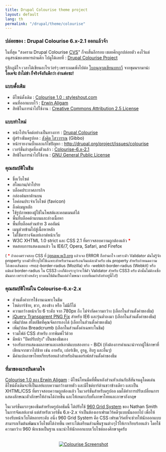 ```yaml
---
title: Drupal Colourise theme project
layout: default
lang: th
permalink: "/drupal/theme/colourise"
---
```


<h3>ปล่อยของ : Drupal Colourise 6.x-2.1 ออกแล้วจ้า</h3>

<p>ในที่สุด "สงคราม Drupal Colourise <a href="http://en.wikipedia.org/wiki/Concurrent_Versions_System">CVS</a>" ก็จบสิ้นอีกรอบ เชลยศึกถูกปล่อยตัว คงไว้แต่อนุสรณ์ของทหารผ่านศึก ไปดูได้เลยที่ : <a href="http://drupal.org/project/colourise">Drupal Colourise Project</a>
</p>

<p>รู้สึกภูมิใจ เวลาได้เขียนอะไรเว่อร์ๆ เพราะผมเพิ่งไปต่อ <a href="http://genaud.net/2005/10/poetic-license/">ใบอนุญาตเขียนบทกวี</a> จากขุมนรกมาน่ะ<br><strong>โอเคจ้ะ ถ้าไม่ขำ ก็จริงจังกันดีกว่า อ่านต่อซะ!</strong>
</p>

<h3>แบบดั้งเดิม</h3>

<ul>
  <li>ดีไซน์ดั้งเดิม : <a href="http://www.styleshout.com/templates/preview/Colourise1-0/index.html">Colourise 1.0 : styleshout.com</a></li>
  <li>คนที่ออกแบบไว้ : <a href="http://www.styleshout.com/about.php">Erwin Aligam</a></li>
  <li>สิทธิในการนำไปใช้งาน : <a rel="license" href="http://creativecommons.org/licenses/by/2.5/">Creative Commons Attribution 2.5 License</a></li>
</ul>

<h3>แบบทำใหม่</h3>

<ul>
  <li>หน้าโปรเจ็คต์อย่างเป็นทางการ : <a href="http://drupal.org/project/colourise">Drupal Colourise</a></li>
  <li>ผู้สร้างธีมดรูปอล : <a href="http://sungsit.com/">สังศิต ไสววรรณ</a> (Gibbo)</li>
  <li>หน้ารายงานบั๊กและแก้ไขปัญหา : <a href="http://drupal.org/project/issues/colourise">http://drupal.org/project/issues/colourise</a></li>
  <li>เวอร์ชั่นล่าสุดที่ลงตัวแล้ว : <a href="http://ftp.drupal.org/files/projects/colourise-6.x-2.1.tar.gz">Colourise-6.x-2.1</a></li>
  <li>สิทธิในการนำไปใช้งาน : <a rel="license" href="http://www.gnu.org/licenses/gpl-2.0.txt">GNU General Public License</a></li>
</ul>

<h3>คุณสมบัติในธีม</h3>

<ul>
  <li>ชื่อเว็บไซต์</li>
  <li>สโลแกน/คำโปรย</li>
  <li>บล็อคประกาศภารกิจ</li>
  <li>กล่องค้นหาต้านบน</li>
  <li>โอค่อนประจำเว็บไซต์ (favicon)</li>
  <li>ลิ้งค์เมนูหลัก</li>
  <li>ใช้รูปภาพของผู้ใช้ในโพสต์และคอมเมนต์ได้</li>
  <li>พื้นที่บล็อคด้านบนและล่างเนื้อหา</li>
  <li>พื้นที่บล็อคส่วนท้าย 3 คอลัมน์</li>
  <li>เมนูช่วยข้ามไปสู่เนื้อหาหลัก</li>
  <li>ไม่ใช้ตารางจัดเลย์เอาต์หน้าเว็บ</li>
  <li>W3C XHTML 1.0 strict และ CSS 2.1 ที่ตรวจสอบความถูกต้องแล้ว <strong style="color:red">*</strong></li>
  <li>ทดสอบการแสดงผลแล้ว ใน IE6/7, Opera, Safari, and Firefox</li>
</ul>

<p style="font-size:0.9em">
( <strong style="color:red">*</strong> ถ้าลองตรวจสอบ CSS ที่ <a href="http://jigsaw.w3.org/css-validator/">jigsaw.w3.org</a> แล้วเจอ ERROR ก็อย่าตกใจ เพราะตัว Validator มันไม่รู้จัก property บางตัวที่ระบุให้ใช้เฉพาะสำหรับเรนเดอร์เอนจีนแต่ละตัวครับ เช่น property สำหรับกำหนดความโค้งของเส้นขอบ -moz-border-radius (Mozilla) หรือ -webkit-border-radius (Webkit) หรือแม้แต่ border-radius ใน CSS3 เองก็ต้องระบุว่าจะใช้ตัว Validator สำหรับ CSS3 ครับ ดังนั้นไม่ต้องเชื่อมันมาก เพราะช่วงหลังๆ บางคนใช้มันเป็นแค่คำโฆษณา แบบที่ผมกำลังทำอยู่นี้ไง!)</p>

<h3>คุณสมบัติใหม่ใน Colourise-6.x-2.x</h3>

<ul>
  <li>ส่วนตั้งค่าการใช้งานเฉพาะในธีม</li>
  <li>ไซด์บาร์ซ้าย, ขวา, สองข้าง หรือ ไม่มีก็ได้</li>
  <li>ความกว้างหน้าเว็บ 6 ระดับ จาก 780px ถึง ไม่จำกัดความกว้าง (เลือกในส่วนตั้งค่าของธีม)</li>
  <li><a href="http://jquery.andreaseberhard.de/pngFix/">jQuery Transparent PNG Fix</a> สำหรับ IE6 และรุ่นต่ำลงมา (เลือกในส่วนตั้งค่าของธีม)</li>
  <li>เพิ่ม/ปลด สไตล์ชีตที่คุณจัดการเองได้ (เลือกในส่วนตั้งค่าของธีม)</li>
  <li>เพิ่ม/ปลด Breadcrumb (เลือกในส่วนตั้งค่าเฉพาะในธีม)</li>
  <li>รวมไฟล์ CSS สำหรับ การพิมพ์ไว้ด้วย</li>
  <li>มีหน้า "ปิดปรับปรุง" เป็นของธีมเอง</li>
  <li>รองรับการแสดงผลภาษาและเลย์เอาต์แบบสองทาง - BiDi (ยังต้องการคำแนะนำจากผู้ใช้ภาษาที่เขียนจากขวาไปซ้าย เช่น อาหรับ, เปอร์เชีย, อูรดู, ฮิบรู และอื่นๆ)</li>
  <li>มีคำแปลภาษาไทยเรียบร้อยแล้วสำหรับอินเตอร์เฟสส่วนตั้งค่าของธีม</li>
</ul>

<h3>ที่มาของแรงบันดาลใจ</h3>

<p>
<a href="http://www.styleshout.com/templates/preview/Colourise1-0/index.html">Colourise 1.0 ของ Erwin Aligam</a> : ดีไซน์โทนมืดที่พื้นหลังส่วนหัวเล่นกับสีสันจนดูโดดเด่น ดีไซน์ดั้งเดิมจะที่เป็นเลย์แบบความกว้างตายตัว และมีไซด์บาร์ด้านขวาข้างเดียว และเป็น XHTML/CSS ที่ตรวจสอบความถูกต้องแล้ว ในเวอร์ชั่นสำหรับดรูปอล ผมได้ทำการปรับเปลี่ยนการแสดงลักษณะตัวอักษรให้อ่านได้ง่ายขึ้น และให้เหมาะกับทั้งภาษาไทยและภาษาอังกฤษ
</p>

<p>
ในเวอร์ชั่นแรกๆของธีมสำหรับดรูปอลธีมนี้ ได้ปรับใช้ <a href="http://960.gs/">960 Grid System</a> ของ Nathan Smith ในการจัดเลย์เอาต์  แต่สำหรับเวอร์ชั่น 6.x-2.x จำเป็นต้องเอาเฟรมเวิร์คดีๆแบบนั้นออกไป เพื่อให้รองรับหน้าเว็บได้หลายระดับ อนึ่ง 960 Grid System คือ CSS เฟรมเวิร์คที่จะช่วยให้นักออกแบบสามารถเริ่มต้นพัฒนาเว็บไซต์ได้ง่ายขึ้น เพราะได้เตรียมส่วนพื้นฐานต่างๆไว้ให้เราเรียบร้อยแล้ว โดยใช้ความกว้าง 960 พิกเซลเป็นฐาน แนะนำให้นักออกแบบเว็บไซต์ลองศึกษาดูครับ
</p>

<p>
<a style="display:block;text-align:center;" href="http://lh3.ggpht.com/_Y0CVoTNHnqo/SYnnlJ3Z31I/AAAAAAAAARU/KsFcck6e1K4/s800/colourise-2.0-beta1-halfpage.png"><br><img src="http://lh3.ggpht.com/_Y0CVoTNHnqo/SYnnlJ3Z31I/AAAAAAAAARU/KsFcck6e1K4/s400/colourise-2.0-beta1-halfpage.png" alt="Colourise Screenshot"><br></a>
</p>
